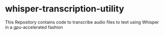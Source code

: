 # whisper-transcription-utility
This Repository contains code to transcribe audio files to text using Whisper in a gpu-accelerated fashion
